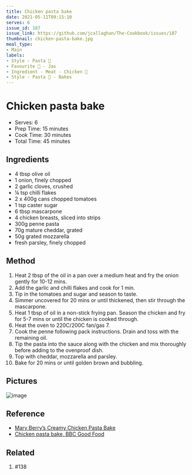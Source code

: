 ```yaml
---
title: Chicken pasta bake
date: 2021-05-11T09:15:10
serves: 6
issue_id: 187
issue_link: https://github.com/jcallaghan/The-Cookbook/issues/187
thumbnail: chicken-pasta-bake.jpg
meal_type:
- Main
labels:
- Style - Pasta 🍝
- Favourite 🥰 - Jas
- Ingredient - Meat - Chicken 🐔
- Style - Pasta 🍝 - Bakes
---
```


# Chicken pasta bake

- Serves: 6
- Prep Time: 15 minutes
- Cook Time: 30 minutes
- Total Time: 45 minutes

## Ingredients

- 4 tbsp olive oil
- 1 onion, finely chopped
- 2 garlic cloves, crushed
- ¼ tsp chilli flakes
- 2 x 400g cans chopped tomatoes
- 1 tsp caster sugar
- 6 tbsp mascarpone
- 4 chicken breasts, sliced into strips
- 300g penne pasta
- 70g mature cheddar, grated
- 50g grated mozzarella
- fresh parsley, finely chopped

## Method

1. Heat 2 tbsp of the oil in a pan over a medium heat and fry the onion gently for 10-12 mins. 
1. Add the garlic and chilli flakes and cook for 1 min. 
1. Tip in the tomatoes and sugar and season to taste. 
1. Simmer uncovered for 20 mins or until thickened, then stir through the mascarpone. 
1. Heat 1 tbsp of oil in a non-stick frying pan. Season the chicken and fry for 5-7 mins or until the chicken is cooked through. 
1. Heat the oven to 220C/200C fan/gas 7. 
1. Cook the penne following pack instructions. Drain and toss with the remaining oil. 
1. Tip the pasta into the sauce along with the chicken and mix thoroughly before adding to the ovenproof dish.
1. Top with cheddar, mozzarella and parsley. 
1. Bake for 20 mins or until golden brown and bubbling. 

## Pictures

![image](https://user-images.githubusercontent.com/7449908/148848624-8d94d5b1-139e-433a-8120-20fc1176ec03.png)

## Reference

- [Mary Berry’s Creamy Chicken Pasta Bake](https://www.mygorgeousrecipes.com/chicken-pasta-bake/)
- [Chicken pasta bake, BBC Good Food](https://www.bbcgoodfood.com/recipes/chicken-pasta-bake)

## Related
1. #138 


